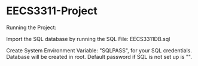 # EECS3311-Project

Running the Project:

Import the SQL database by running the SQL File: EECS3311DB.sql

Create System Environment Variable: "SQLPASS", for your SQL credentials. Database will be created in root. Default password if SQL is not set up is "".

 
